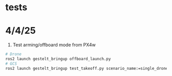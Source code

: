 # tests

# 4/4/25

1. Test arming/offboard mode from PX4w
```bash
# Drone 
ros2 launch gestelt_bringup offboard_launch.py 
# GCS 
ros2 launch gestelt_bringup test_takeoff.py scenario_name:=single_drone_test
```

